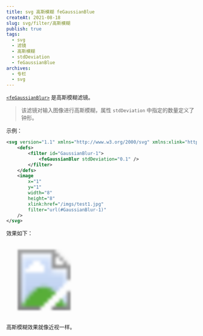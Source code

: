 ```yaml
---
title: svg 高斯模糊 feGaussianBlue
createAt: 2021-08-18
slug: svg/filter/高斯模糊
publish: true
tags:
  - svg
  - 滤镜
  - 高斯模糊
  - stdDeviation
  - feGaussianBlue
archives:
  - 专栏
  - svg
---
```


[`<feGaussianBlur>`](https://developer.mozilla.org/zh-CN/docs/Web/SVG/Element/feGaussianBlur) 是高斯模糊滤镜。

> 该滤镜对输入图像进行高斯模糊，属性 `stdDeviation` 中指定的数量定义了钟形。

示例：

```xml
<svg version="1.1" xmlns="http://www.w3.org/2000/svg" xmlns:xlink="http://www.w3.org/1999/xlink" width="200" height="200" viewBox="0 0 10 10">
	<defs>
		<filter id="GaussianBlur-1">
			<feGaussianBlur stdDeviation="0.1" />
		</filter>
	</defs>
	<image
		x="1"
		y="1"
		width="8"
		height="8"
		xlink:href="/imgs/test1.jpg"
		filter="url(#GaussianBlur-1)"
	/>
</svg>
```

效果如下：

<svg version="1.1" xmlns="http://www.w3.org/2000/svg" xmlns:xlink="http://www.w3.org/1999/xlink" width="200" height="200" viewBox="0 0 10 10">
	<defs>
		<filter id="GaussianBlur-1">
			<feGaussianBlur stdDeviation="0.1" />
		</filter>
	</defs>
	<image
		x="1"
		y="1"
		width="8"
		height="8"
		xlink:href="/imgs/test1.jpg"
		filter="url(#GaussianBlur-1)"
	/>
</svg>

高斯模糊效果就像近视一样。
